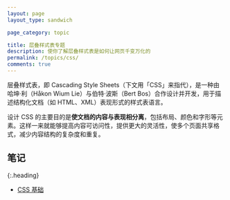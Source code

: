 ```yaml
---
layout: page
layout_type: sandwich

page_category: topic

title: 层叠样式表专题
description: 使你了解层叠样式表是如何让网页千变万化的
permalink: /topics/css/
comments: true
---
```


层叠样式表，即 Cascading Style Sheets（下文用「CSS」来指代），是一种由哈坤·利（Håkon Wium Lie）与伯特·波斯（Bert Bos）合作设计并开发，用于描述结构化文档（如 HTML、XML）表现形式的样式表语言。

设计 CSS 的主要目的是**使文档的内容与表现相分离**，包括布局、颜色和字形等元素。这样一来就能够提高内容可访问性，提供更大的灵活性，使多个页面共享格式，减少内容结构的复杂度和重复。

## 笔记
{:.heading}

- [CSS 基础](/css-basics/)
